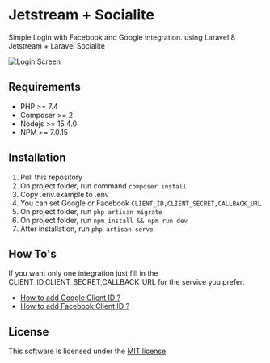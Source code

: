 # Jetstream + Socialite
Simple Login with Facebook and Google integration.
using Laravel 8 Jetstream + Laravel Socialite

<img src="https://prnt.sc/10zw88n" alt="Login Screen">

## Requirements
- PHP >= 7.4
- Composer >= 2
- Nodejs >= 15.4.0
- NPM >= 7.0.15

## Installation
1. Pull this repository
1. On project folder, run command `composer install`
1. Copy .env.example to .env
1. You can set Google or Facebook `CLIENT_ID,CLIENT_SECRET,CALLBACK_URL`
1. On project folder, run `php artisan migrate`
1. On project folder, run `npm install && npm run dev`
1. After installation, run `php artisan serve`

## How To's
If you want only one integration just fill in the CLIENT_ID,CLIENT_SECRET,CALLBACK_URL for the service you prefer.
- [How to add Google Client ID ?](https://developers.google.com/identity/gsi/web/guides/get-google-api-clientid)
- [How to add Facebook Client ID ?](https://developers.facebook.com/docs/facebook-login/web)

## License
This software is licensed under the [MIT license](https://opensource.org/licenses/MIT).